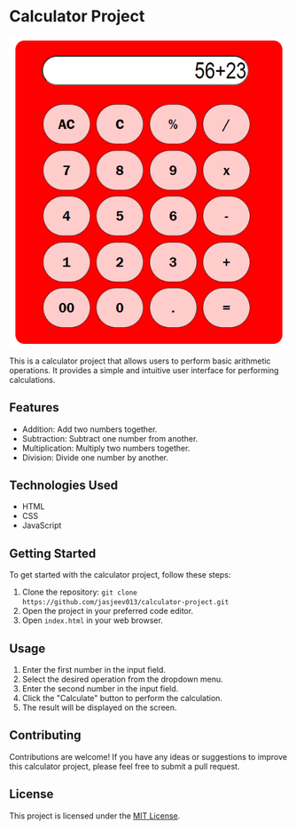 # Calculator Project

![Website Image](/image.png)

This is a calculator project that allows users to perform basic arithmetic operations. It provides a simple and intuitive user interface for performing calculations.

## Features

- Addition: Add two numbers together.
- Subtraction: Subtract one number from another.
- Multiplication: Multiply two numbers together.
- Division: Divide one number by another.

## Technologies Used

- HTML
- CSS
- JavaScript

## Getting Started

To get started with the calculator project, follow these steps:

1. Clone the repository: `git clone https://github.com/jasjeev013/calculator-project.git`
2. Open the project in your preferred code editor.
3. Open `index.html` in your web browser.

## Usage

1. Enter the first number in the input field.
2. Select the desired operation from the dropdown menu.
3. Enter the second number in the input field.
4. Click the "Calculate" button to perform the calculation.
5. The result will be displayed on the screen.

## Contributing

Contributions are welcome! If you have any ideas or suggestions to improve this calculator project, please feel free to submit a pull request.

## License

This project is licensed under the [MIT License](LICENSE).
